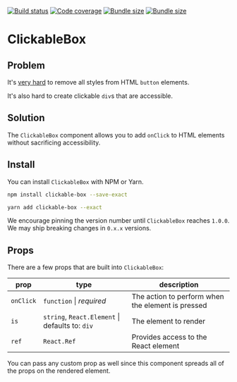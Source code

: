 [![Build status](https://badgen.net/travis/danoc/clickable-box)](https://travis-ci.com/danoc/clickable-box) [![Code coverage](https://badgen.net/codecov/c/github/danoc/clickable-box)](https://codecov.io/gh/danoc/clickable-box) [![Bundle size](https://badgen.net/bundlephobia/min/clickable-box?label=size)](https://bundlephobia.com/result?p=clickable-box) [![Bundle size](https://badgen.net/bundlephobia/minzip/clickable-box?label=gzip%20size)](https://bundlephobia.com/result?p=clickable-box)

# ClickableBox

## Problem 

It's [very hard](https://www.scottohara.me/blog/2018/10/03/unbutton-buttons.html) to remove all styles from HTML `button` elements.

It's also hard to create clickable `div`s that are accessible.

## Solution

The `ClickableBox` component allows you to add `onClick` to HTML elements without sacrificing accessibility.

## Install

You can install `ClickableBox` with NPM or Yarn.

```bash
npm install clickable-box --save-exact
```

```bash
yarn add clickable-box --exact
```

We encourage pinning the version number until `ClickableBox` reaches `1.0.0`. We may ship breaking changes in `0.x.x` versions.

## Props

There are a few props that are built into `ClickableBox`:

| prop      | type                                            | description                                       |
| --------- | ----------------------------------------------- | ------------------------------------------------- |
| `onClick` | `function` \| _required_                        | The action to perform when the element is pressed |
| `is`      | `string`, `React.Element` \| defaults to: `div` | The element to render                             |
| `ref`     | `React.Ref`                                     | Provides access to the React element              |

You can pass any custom prop as well since this component spreads all of the props on the rendered element.
